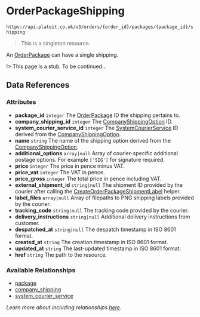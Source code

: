 # OrderPackageShipping

`https://api.plateit.co.uk/v3/orders/{order_id}/packages/{package_id}/shipping`

> This is a singleton resource.

An [OrderPackage](/objects/order-package.md) can have a single shipping.

!> This page is a stub. To be continued...

## Data References

### Attributes

* **package_id** `integer` The [OrderPackage](/objects/order-package-plate.md) ID the shipping pertains to.
* **company_shipping_id** `integer` The [CompanyShippingOption](/objects/company-shipping-option.md) ID.
* **system_courier_service_id** `integer` The [SystemCourierService](/objects/system-courier-service.md) ID derived from the [CompanyShippingOption](/objects/company-shipping-option.md).
* **name** `string` The name of the shipping option derived from the [CompanyShippingOption](/objects/company-shipping-option.md).
* **additional_options** `array|null` Array of courier-specific additional postage options. For example `['SIG']` for signature required.
* **price** `integer` The price in pence minus VAT.
* **price_vat** `integer` The VAT in pence.
* **price_gross** `integer` The total price in pence including VAT.
* **external_shipment_id** `string|null` The shipment ID provided by the courier after calling the [CreateOrderPackageShipmentLabel](/helpers/create-order-package-shipment-label.md) helper.
* **label_files** `array|null` Array of filepaths to PNG shipping labels provided by the courier.
* **tracking_code** `string|null` The tracking code provided by the courier.
* **delivery_instructions** `string|null` Additional delivery instructions from customer.
* **despatched_at** `string|null` The despatch timestamp in ISO 8601 format.
* **created_at** `string` The creation timestamp in ISO 8601 format.
* **updated_at** `string` The last-updated timestamp in ISO 8601 format.
* **href** `string` The path to the resource.

### Available Relationships

* [package](/objects/order-package.md)
* [company_shipping](/objects/company-shipping.md)
* [system_courier_service](/objects/system-courier-service.md)

*Learn more about including relationships [here](fundamentals/conventions.md#including-relationships).*